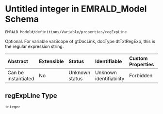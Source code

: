 # Untitled integer in EMRALD_Model Schema

```txt
EMRALD_Model#/definitions/Variable/properties/regExpLine
```

Optional. For variable varScope of gtDocLink, docType dtTxtRegExp, this is the regular expression string.

| Abstract            | Extensible | Status         | Identifiable            | Custom Properties | Additional Properties | Access Restrictions | Defined In                                                                                                    |
| :------------------ | :--------- | :------------- | :---------------------- | :---------------- | :-------------------- | :------------------ | :------------------------------------------------------------------------------------------------------------ |
| Can be instantiated | No         | Unknown status | Unknown identifiability | Forbidden         | Allowed               | none                | [EMRALD_JsonSchemaV3_0.json*](../../../../../Emrald-UI/out/EMRALD_JsonSchemaV3_0.json "open original schema") |

## regExpLine Type

`integer`
